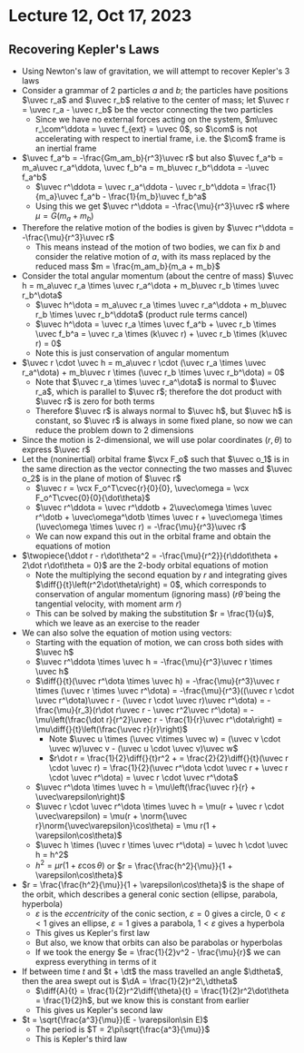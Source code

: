 # Lecture 12, Oct 17, 2023

## Recovering Kepler's Laws

* Using Newton's law of gravitation, we will attempt to recover Kepler's 3 laws
* Consider a grammar of 2 particles $a$ and $b$; the particles have positions $\uvec r_a$ and $\uvec r_b$ relative to the center of mass; let $\uvec r = \uvec r_a - \uvec r_b$ be the vector connecting the two particles
	* Since we have no external forces acting on the system, $m\uvec r_\com^\ddota = \uvec f_{ext} = \uvec 0$, so $\com$ is not accelerating with respect to inertial frame, i.e. the $\com$ frame is an inertial frame
* $\uvec f_a^b = -\frac{Gm_am_b}{r^3}\uvec r$ but also $\uvec f_a^b = m_a\uvec r_a^\ddota, \uvec f_b^a = m_b\uvec r_b^\ddota = -\uvec f_a^b$
	* $\uvec r^\ddota = \uvec r_a^\ddota - \uvec r_b^\ddota = \frac{1}{m_a}\uvec f_a^b - \frac{1}{m_b}\uvec f_b^a$
	* Using this we get $\uvec r^\ddota = -\frac{\mu}{r^3}\uvec r$ where $\mu = G(m_a + m_b)$
* Therefore the relative motion of the bodies is given by $\uvec r^\ddota = -\frac{\mu}{r^3}\uvec r$
	* This means instead of the motion of two bodies, we can fix $b$ and consider the relative motion of $a$, with its mass replaced by the reduced mass $m = \frac{m_am_b}{m_a + m_b}$
* Consider the total angular momentum (about the centre of mass) $\uvec h = m_a\uvec r_a \times \uvec r_a^\dota + m_b\uvec r_b \times \uvec r_b^\dota$
	* $\uvec h^\dota = m_a\uvec r_a \times \uvec r_a^\ddota + m_b\uvec r_b \times \uvec r_b^\ddota$ (product rule terms cancel)
	* $\uvec h^\dota = \uvec r_a \times \uvec f_a^b + \uvec r_b \times \uvec f_b^a = \uvec r_a \times (k\uvec r) + \uvec r_b \times (k\uvec r) = 0$
	* Note this is just conservation of angular momentum
* $\uvec r \cdot \uvec h = m_a\uvec r \cdot (\uvec r_a \times \uvec r_a^\dota) + m_b\uvec r \times (\uvec r_b \times \uvec r_b^\dota) = 0$
	* Note that $\uvec r_a \times \uvec r_a^\dota$ is normal to $\uvec r_a$, which is parallel to $\uvec r$; therefore the dot product with $\uvec r$ is zero for both terms
	* Therefore $\uvec r$ is always normal to $\uvec h$, but $\uvec h$ is constant, so $\uvec r$ is always in some fixed plane, so now we can reduce the problem down to 2 dimensions
* Since the motion is 2-dimensional, we will use polar coordinates $(r, \theta)$ to express $\uvec r$
* Let the (noninertial) orbital frame $\vcx F_o$ such that $\uvec o_1$ is in the same direction as the vector connecting the two masses and $\uvec o_2$ is in the plane of motion of $\uvec r$
	* $\uvec r = \vcx F_o^T\cvec{r}{0}{0}, \uvec\omega = \vcx F_o^T\cvec{0}{0}{\dot\theta}$
	* $\uvec r^\ddota = \uvec r^\ddotb + 2\uvec\omega \times \uvec r^\dotb + \uvec\omega^\dotb \times \uvec r + \uvec\omega \times (\uvec\omega \times \uvec r) = -\frac{\mu}{r^3}\uvec r$
	* We can now expand this out in the orbital frame and obtain the equations of motion
* $\twopiece{\ddot r - r\dot\theta^2 = -\frac{\mu}{r^2}}{r\ddot\theta + 2\dot r\dot\theta = 0}$ are the 2-body orbital equations of motion
	* Note the multiplying the second equation by $r$ and integrating gives $\diff{}{t}\left(r^2\dot\theta\right) = 0$, which corresponds to conservation of angular momentum (ignoring mass) ($r\dot\theta$ being the tangential velocity, with moment arm $r$)
	* This can be solved by making the substitution $r = \frac{1}{u}$, which we leave as an exercise to the reader
* We can also solve the equation of motion using vectors:
	* Starting with the equation of motion, we can cross both sides with $\uvec h$
	* $\uvec r^\ddota \times \uvec h = -\frac{\mu}{r^3}\uvec r \times \uvec h$
	* $\diff{}{t}(\uvec r^\dota \times \uvec h) = -\frac{\mu}{r^3}\uvec r \times (\uvec r \times \uvec r^\dota) = -\frac{\mu}{r^3}((\uvec r \cdot \uvec r^\dota)\uvec r - (\uvec r \cdot \uvec r)\uvec r^\dota) = -\frac{\mu}{r_3}(r\dot r\uvec r - \uvec r^2\uvec r^\dota) = -\mu\left(\frac{\dot r}{r^2}\uvec r - \frac{1}{r}\uvec r^\dota\right) = \mu\diff{}{t}\left(\frac{\uvec r}{r}\right)$
		* Note $\uvec u \times (\uvec v\times \uvec w) = (\uvec v \cdot \uvec w)\uvec v - (\uvec u \cdot \uvec v)\uvec w$
		* $r\dot r = \frac{1}{2}\diff{}{t}r^2 + = \frac{2}{2}\diff{}{t}(\uvec r \cdot \uvec r) = \frac{1}{2}(\uvec r^\dota \cdot \uvec r + \uvec r \cdot \uvec r^\dota) = \uvec r \cdot \uvec r^\dota$
	* $\uvec r^\dota \times \uvec h = \mu\left(\frac{\uvec r}{r} + \uvec\varepsilon\right)$
	* $\uvec r \cdot \uvec r^\dota \times \uvec h = \mu(r + \uvec r \cdot \uvec\varepsilon) = \mu(r + \norm{\uvec r}\norm{\uvec\varepsilon}\cos\theta) = \mu r(1 + \varepsilon\cos\theta)$
	* $\uvec h \times (\uvec r \times \uvec r^\dota) = \uvec h \cdot \uvec h = h^2$
	* $h^2 = \mu r(1 + \varepsilon\cos\theta)$ or $r = \frac{\frac{h^2}{\mu}}{1 + \varepsilon\cos\theta}$
* $r = \frac{\frac{h^2}{\mu}}{1 + \varepsilon\cos\theta}$ is the shape of the orbit, which describes a general conic section (ellipse, parabola, hyperbola)
	* $\varepsilon$ is the *eccentricity* of the conic section, $\varepsilon = 0$ gives a circle, $0 < \varepsilon < 1$ gives an ellipse, $\varepsilon = 1$ gives a parabola, $1 < \varepsilon$ gives a hyperbola
	* This gives us Kepler's first law
	* But also, we know that orbits can also be parabolas or hyperbolas
	* If we took the energy $e = \frac{1}{2}v^2 - \frac{\mu}{r}$ we can express everything in terms of it
* If between time $t$ and $t + \dt$ the mass travelled an angle $\dtheta$, then the area swept out is $\dA = \frac{1}{2}r^2\,\dtheta$
	* $\diff{A}{t} = \frac{1}{2}r^2\diff{\theta}{t} = \frac{1}{2}r^2\dot\theta = \frac{1}{2}h$, but we know this is constant from earlier
	* This gives us Kepler's second law
* $t = \sqrt{\frac{a^3}{\mu}}(E - \varepsilon\sin  E)$
	* The period is $T = 2\pi\sqrt{\frac{a^3}{\mu}}$
	* This is Kepler's third law

